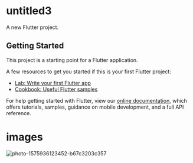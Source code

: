 # untitled3

A new Flutter project.

## Getting Started

This project is a starting point for a Flutter application.

A few resources to get you started if this is your first Flutter project:

- [Lab: Write your first Flutter app](https://flutter.dev/docs/get-started/codelab)
- [Cookbook: Useful Flutter samples](https://flutter.dev/docs/cookbook)

For help getting started with Flutter, view our
[online documentation](https://flutter.dev/docs), which offers tutorials,
samples, guidance on mobile development, and a full API reference.


# images

![photo-1575936123452-b67c3203c357](https://user-images.githubusercontent.com/111589262/236630765-03811ae7-a542-4342-97ba-b2700cd90b93.jpg)

